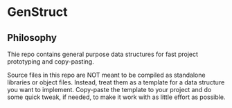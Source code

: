 # GenStruct

## Philosophy

Thie repo contains general purpose data structures for fast project prototyping and copy-pasting. 

Source files in this repo are NOT meant to be compiled as standalone libraries or object files. Instead,
treat them as a template for a data structure you want to implement. Copy-paste the template to your project
and do some quick tweak, if needed, to make it work with as little effort as possible.



